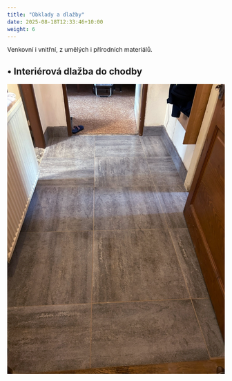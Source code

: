 ```yaml
---
title: "Obklady a dlažby"
date: 2025-08-18T12:33:46+10:00
weight: 6
---
```


Venkovní i vnitřní, z umělých i přírodních materiálů.

## • Interiérová dlažba do chodby

<div style="text-align: center;">
  <a href="/images/obrazky/06-vevnitr-dlazba.webp" data-lightbox="galerie" data-title="Interiérová dlažba do chodby">
    <img src="/images/obrazky/06-vevnitr-dlazba.webp" alt="Interiérová dlažba do chodby" style="max-width: 100%; height: auto;" />
  </a>
</div>
